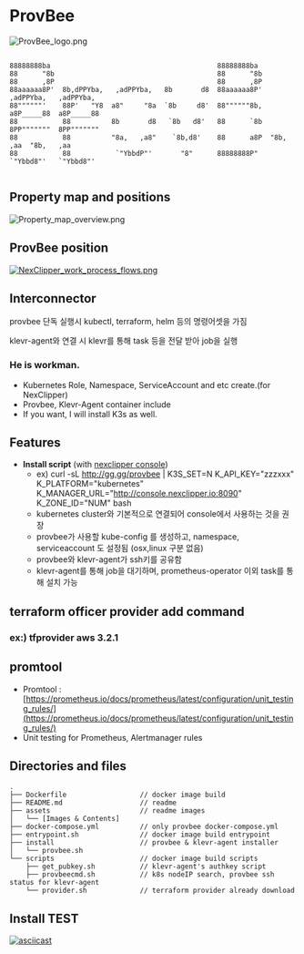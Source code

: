 # ProvBee
![ProvBee_logo.png](https://github.com/NexClipper/provbee/raw/master/assets/ProvBee_logo.png)

```
                                                                                        
88888888ba                                         88888888ba                           
88      "8b                                        88      "8b                          
88      ,8P                                        88      ,8P                          
88aaaaaa8P'  8b,dPPYba,   ,adPPYba,   8b       d8  88aaaaaa8P'   ,adPPYba,   ,adPPYba,  
88""""""'    88P'   "Y8  a8"     "8a  `8b     d8'  88""""""8b,  a8P_____88  a8P_____88  
88           88          8b       d8   `8b   d8'   88      `8b  8PP"""""""  8PP"""""""  
88           88          "8a,   ,a8"    `8b,d8'    88      a8P  "8b,   ,aa  "8b,   ,aa  
88           88           `"YbbdP"'       "8"      88888888P"    `"Ybbd8"'   `"Ybbd8"'  
                                                                                        
```

## Property map and positions
![Property_map_overview.png](https://github.com/NexClipper/provbee/raw/master/assets/Property_map_overview.png)

## ProvBee position
[![NexClipper_work_process_flows.png](https://raw.githubusercontent.com/NexClipper/provbee/master/assets/NexClipper_work_process_flows.png)](https://www.youtube.com/watch?v=yg-TvT8-qw8)

## Interconnector
provbee 단독 실행시 kubectl, terraform, helm 등의 명령어셋을 가짐

klevr-agent와 연결 시 klevr를 통해 task 등을 전달 받아 job을 실행

### He is workman.  
* Kubernetes Role, Namespace, ServiceAccount and etc create.(for NexClipper)  
* Provbee, Klevr-Agent container include  
* If you want, I will install K3s as well.  

## Features
* **Install script** (with [nexclipper console](http://console.nexclipper.io))    
   * ex) curl -sL http://gg.gg/provbee | K3S_SET=N K_API_KEY="zzzxxx" K_PLATFORM="kubernetes" K_MANAGER_URL="http://console.nexclipper.io:8090" K_ZONE_ID="NUM" bash
   * kubernetes cluster와 기본적으로 연결되어 console에서 사용하는 것을 권장
   * provbee가 사용할 kube-config 를 생성하고, namespace, serviceaccount 도 설정됨 (osx,linux 구분 없음)
   * provbee와 klevr-agent가 ssh키를 공유함
   * klevr-agent를 통해 job을 대기하며, prometheus-operator 이외 task를 통해 설치 가능

## terraform officer provider add command
### ex:) tfprovider aws 3.2.1

## promtool 
* Promtool :[https://prometheus.io/docs/prometheus/latest/configuration/unit_testing_rules/](https://prometheus.io/docs/prometheus/latest/configuration/unit_testing_rules/)
* Unit testing for Prometheus, Alertmanager rules

## Directories and files
```
.
├── Dockerfile                  // docker image build
├── README.md                   // readme 
├── assets                      // readme images
│   └── [Images & Contents]
├── docker-compose.yml          // only provbee docker-compose.yml
├── entrypoint.sh               // docker image build entrypoint
├── install                     // provbee & klevr-agent installer
│   └── provbee.sh
└── scripts                     // docker image build scripts
    ├── get_pubkey.sh           // klevr-agent's authkey script
    ├── provbeecmd.sh           // k8s nodeIP search, provbee ssh status for klevr-agent
    └── provider.sh             // terraform provider already download
```
## Install TEST
[![asciicast](https://asciinema.org/a/frQ5bTQIysMf4D2igQaT2vHME.svg)](https://asciinema.org/a/frQ5bTQIysMf4D2igQaT2vHME)
